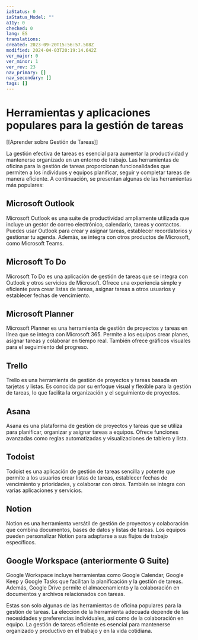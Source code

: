 ```yaml
---
iaStatus: 0
iaStatus_Model: ""
a11y: 0
checked: 0
lang: ES
translations: 
created: 2023-09-20T15:56:57.508Z
modified: 2024-04-03T20:19:14.642Z
ver_major: 0
ver_minor: 1
ver_rev: 23
nav_primary: []
nav_secondary: []
tags: []
---
```

# Herramientas y aplicaciones populares para la gestión de tareas

[[Aprender sobre Gestión de Tareas]]

La gestión efectiva de tareas es esencial para aumentar la productividad y mantenerse organizado en un entorno de trabajo. Las herramientas de oficina para la gestión de tareas proporcionan funcionalidades que permiten a los individuos y equipos planificar, seguir y completar tareas de manera eficiente. A continuación, se presentan algunas de las herramientas más populares:

## **Microsoft Outlook**

Microsoft Outlook es una suite de productividad ampliamente utilizada que incluye un gestor de correo electrónico, calendario, tareas y contactos. Puedes usar Outlook para crear y asignar tareas, establecer recordatorios y gestionar tu agenda. Además, se integra con otros productos de Microsoft, como Microsoft Teams.

## **Microsoft To Do**

Microsoft To Do es una aplicación de gestión de tareas que se integra con Outlook y otros servicios de Microsoft. Ofrece una experiencia simple y eficiente para crear listas de tareas, asignar tareas a otros usuarios y establecer fechas de vencimiento.

## **Microsoft Planner**

Microsoft Planner es una herramienta de gestión de proyectos y tareas en línea que se integra con Microsoft 365. Permite a los equipos crear planes, asignar tareas y colaborar en tiempo real. También ofrece gráficos visuales para el seguimiento del progreso.

## **Trello**

Trello es una herramienta de gestión de proyectos y tareas basada en tarjetas y listas. Es conocida por su enfoque visual y flexible para la gestión de tareas, lo que facilita la organización y el seguimiento de proyectos.

## **Asana**

Asana es una plataforma de gestión de proyectos y tareas que se utiliza para planificar, organizar y asignar tareas a equipos. Ofrece funciones avanzadas como reglas automatizadas y visualizaciones de tablero y lista.

## **Todoist**

Todoist es una aplicación de gestión de tareas sencilla y potente que permite a los usuarios crear listas de tareas, establecer fechas de vencimiento y prioridades, y colaborar con otros. También se integra con varias aplicaciones y servicios.

## **Notion**

Notion es una herramienta versátil de gestión de proyectos y colaboración que combina documentos, bases de datos y listas de tareas. Los equipos pueden personalizar Notion para adaptarse a sus flujos de trabajo específicos.

## **Google Workspace (anteriormente G Suite)**

Google Workspace incluye herramientas como Google Calendar, Google Keep y Google Tasks que facilitan la planificación y la gestión de tareas. Además, Google Drive permite el almacenamiento y la colaboración en documentos y archivos relacionados con tareas.

Estas son solo algunas de las herramientas de oficina populares para la gestión de tareas. La elección de la herramienta adecuada depende de las necesidades y preferencias individuales, así como de la colaboración en equipo. La gestión de tareas eficiente es esencial para mantenerse organizado y productivo en el trabajo y en la vida cotidiana.